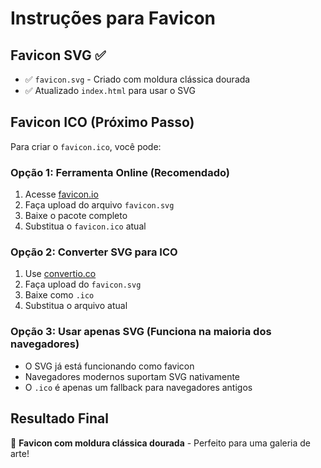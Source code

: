 # Instruções para Favicon

## Favicon SVG ✅

- ✅ `favicon.svg` - Criado com moldura clássica dourada
- ✅ Atualizado `index.html` para usar o SVG

## Favicon ICO (Próximo Passo)

Para criar o `favicon.ico`, você pode:

### Opção 1: Ferramenta Online (Recomendado)

1. Acesse [favicon.io](https://favicon.io/favicon-converter/)
2. Faça upload do arquivo `favicon.svg`
3. Baixe o pacote completo
4. Substitua o `favicon.ico` atual

### Opção 2: Converter SVG para ICO

1. Use [convertio.co](https://convertio.co/svg-ico/)
2. Faça upload do `favicon.svg`
3. Baixe como `.ico`
4. Substitua o arquivo atual

### Opção 3: Usar apenas SVG (Funciona na maioria dos navegadores)

- O SVG já está funcionando como favicon
- Navegadores modernos suportam SVG nativamente
- O `.ico` é apenas um fallback para navegadores antigos

## Resultado Final

🎨 **Favicon com moldura clássica dourada** - Perfeito para uma galeria de arte!
